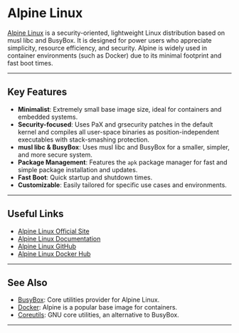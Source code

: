 # Alpine Linux

[Alpine Linux](https://alpinelinux.org/) is a security-oriented, lightweight Linux distribution based on musl libc and BusyBox. It is designed for power users who appreciate simplicity, resource efficiency, and security. Alpine is widely used in container environments (such as Docker) due to its minimal footprint and fast boot times.

---

## Key Features

- **Minimalist**: Extremely small base image size, ideal for containers and embedded systems.
- **Security-focused**: Uses PaX and grsecurity patches in the default kernel and compiles all user-space binaries as position-independent executables with stack-smashing protection.
- **musl libc & BusyBox**: Uses musl libc and BusyBox for a smaller, simpler, and more secure system.
- **Package Management**: Features the `apk` package manager for fast and simple package installation and updates.
- **Fast Boot**: Quick startup and shutdown times.
- **Customizable**: Easily tailored for specific use cases and environments.

---

## Useful Links

- [Alpine Linux Official Site](https://alpinelinux.org/)
- [Alpine Linux Documentation](https://docs.alpinelinux.org/)
- [Alpine Linux GitHub](https://github.com/alpinelinux)
- [Alpine Linux Docker Hub](https://hub.docker.com/_/alpine)

---

## See Also

- [BusyBox](./busybox.md): Core utilities provider for Alpine Linux.
- [Docker](./docker.md): Alpine is a popular base image for containers.
- [Coreutils](./coreutils.md): GNU core utilities, an alternative to BusyBox.

---
